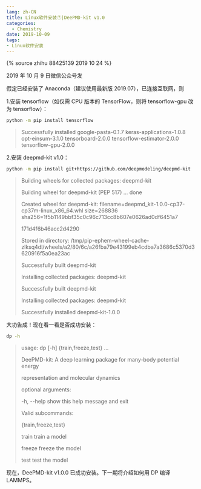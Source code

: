 ```yaml
---
lang: zh-CN
title: Linux软件安装⑦|DeePMD-kit v1.0
categories:
  - Chemistry
date: 2019-10-09
tags:
- Linux软件安装
---
```

{% source zhihu 88425139 2019 10 24 %}

2019 年 10 月 9 日微信公众号发

假定已经安装了 Anaconda（建议使用最新版 2019.07），已连接互联网，则
<!--more-->

1.安装 tensorflow（如仅需 CPU 版本的 TensorFlow，则将 tensorflow-gpu 改为
tensorflow）：

```bash
python -m pip install tensorflow
```

> Successfully installed google-pasta-0.1.7 keras-applications-1.0.8
> opt-einsum-3.1.0 tensorboard-2.0.0 tensorflow-estimator-2.0.0
> tensorflow-gpu-2.0.0

2.安装 deepmd-kit v1.0：

```bash
python -m pip install git+https://github.com/deepmodeling/deepmd-kit
```

> Building wheels for collected packages: deepmd-kit
>
> Building wheel for deepmd-kit (PEP 517) ... done
>
> Created wheel for deepmd-kit:
> filename=deepmd_kit-1.0.0-cp37-cp37m-linux_x86_64.whl size=268836
> sha256=1f5b1149bbf35c0c96c713cc8b607e0626ad0df6451a7
>
> 171d4f6b46acc2d4290
>
> Stored in directory:
> /tmp/pip-ephem-wheel-cache-zlksq4dl/wheels/a2/80/6c/a26fba79e43199eb4cdba7a3686c5370d3620916f5a0ea23ac
>
> Successfully built deepmd-kit
>
> Installing collected packages: deepmd-kit
>
> Successfully built deepmd-kit
>
> Installing collected packages: deepmd-kit
>
> Successfully installed deepmd-kit-1.0.0

大功告成！现在看一看是否成功安装：

```bash
dp -h
```

> usage: dp [-h] {train,freeze,test} ...
>
> DeePMD-kit: A deep learning package for many-body potential energy
>
> representation and molecular dynamics
>
> optional arguments:
>
> -h, --help show this help message and exit
>
> Valid subcommands:
>
> {train,freeze,test}
>
> train train a model
>
> freeze freeze the model
>
> test test the model

现在，DeePMD-kit v1.0.0 已成功安装。下一期将介绍如何用 DP 编译 LAMMPS。
